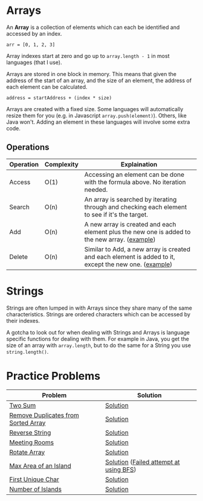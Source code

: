 # Arrays
An **Array** is a collection of elements which can each be identified and accessed by an index.

```
arr = [0, 1, 2, 3]
```

Array indexes start at zero and go up to `array.length - 1` in most languages (that I use).

Arrays are stored in one block in memory. This means that given the address of the start of an array, and the size of an element, the address of each element can be calculated.
```
address = startAddress + (index * size)
```

Arrays are created with a fixed size. Some languages will automatically resize them for you (e.g. in Javascript `array.push(element)`). Others, like Java won't. Adding an element in these languages will involve some extra code.


## Operations
| Operation | Complexity | Explaination                                                                                   |
|-----------|------------|------------------------------------------------------------------------------------------------|
| Access    | O(1)       | Accessing an element can be done with the formula above. No iteration needed.                  |
| Search    | O(n)       | An array is searched by iterating through and checking each element to see if it's the target. |
| Add       | O(n)       | A new array is created and each element plus the new one is added to the new array. ([example](examples/AddOrRemove.java))           |
| Delete    | O(n)       | Similar to Add, a new array is created and each element is added to it, except the new one. ([example](examples/AddOrRemove.java))    |

# Strings
Strings are often lumped in with Arrays since they share many of the same characteristics. Strings are ordered characters which can be accessed by their indexes. 

A gotcha to look out for when dealing with Strings and Arrays is language specific functions for dealing with them. For example in Java, you get the size of an array with `array.length`, but to do the same for a String you use `string.length()`.

# Practice Problems
| Problem | Solution |
|---|---|
| [Two Sum](https://leetcode.com/problems/two-sum) | [Solution](https://github.com/bmanley91/practice-problems/blob/main/arrays-and-strings/TwoSum.java) |
| [Remove Duplicates from Sorted Array](https://leetcode.com/problems/remove-duplicates-from-sorted-array/) | [Solution](https://github.com/bmanley91/practice-problems/blob/main/arrays-and-strings/RemoveDupliactes.java) |
| [Reverse String](https://leetcode.com/problems/reverse-string/) | [Solution](https://github.com/bmanley91/practice-problems/blob/main/arrays-and-strings/ReverseString.java) |
| [Meeting Rooms](https://leetcode.com/problems/meeting-rooms) | [Solution](https://github.com/bmanley91/practice-problems/blob/main/arrays-and-strings/MeetingRooms.java) |
| [Rotate Array](https://leetcode.com/problems/rotate-array/) | [Solution](https://github.com/bmanley91/practice-problems/blob/main/arrays-and-strings/RotateArray.java) |
| [Max Area of an Island](https://leetcode.com/problems/max-area-of-island/) | [Solution](https://github.com/bmanley91/practice-problems/blob/main/arrays-and-strings/MaxAreaOfIsland.java) ([Failed attempt at using BFS](https://github.com/bmanley91/practice-problems/blob/main/arrays-and-strings/FailedBFSIslands.java)) |
| [First Unique Char](https://leetcode.com/problems/first-unique-character-in-a-string/) | [Solution](https://github.com/bmanley91/practice-problems/blob/main/arrays-and-strings/FirstUniqueChar.java) |
| [Number of Islands](https://leetcode.com/problems/number-of-islands/) | [Solution](https://github.com/bmanley91/practice-problems/blob/main/arrays-and-strings/CountIslands.java) |